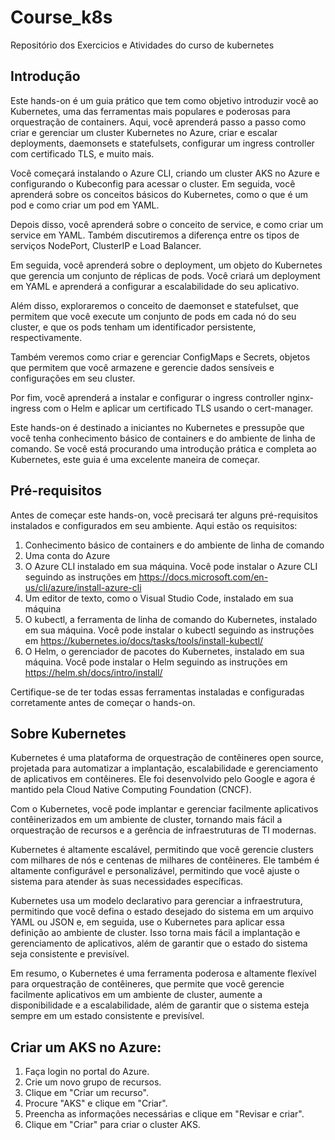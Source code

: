# Course_k8s
Repositório dos Exercicios e Atividades do curso de kubernetes

Introdução
----------------

Este hands-on é um guia prático que tem como objetivo introduzir você ao Kubernetes, uma das ferramentas mais populares e poderosas para orquestração de containers. Aqui, você aprenderá passo a passo como criar e gerenciar um cluster Kubernetes no Azure, criar e escalar deployments, daemonsets e statefulsets, configurar um ingress controller com certificado TLS, e muito mais.

Você começará instalando o Azure CLI, criando um cluster AKS no Azure e configurando o Kubeconfig para acessar o cluster. Em seguida, você aprenderá sobre os conceitos básicos do Kubernetes, como o que é um pod e como criar um pod em YAML.

Depois disso, você aprenderá sobre o conceito de service, e como criar um service em YAML. Também discutiremos a diferença entre os tipos de serviços NodePort, ClusterIP e Load Balancer.

Em seguida, você aprenderá sobre o deployment, um objeto do Kubernetes que gerencia um conjunto de réplicas de pods. Você criará um deployment em YAML e aprenderá a configurar a escalabilidade do seu aplicativo.

Além disso, exploraremos o conceito de daemonset e statefulset, que permitem que você execute um conjunto de pods em cada nó do seu cluster, e que os pods tenham um identificador persistente, respectivamente.

Também veremos como criar e gerenciar ConfigMaps e Secrets, objetos que permitem que você armazene e gerencie dados sensíveis e configurações em seu cluster.

Por fim, você aprenderá a instalar e configurar o ingress controller nginx-ingress com o Helm e aplicar um certificado TLS usando o cert-manager.

Este hands-on é destinado a iniciantes no Kubernetes e pressupõe que você tenha conhecimento básico de containers e do ambiente de linha de comando. Se você está procurando uma introdução prática e completa ao Kubernetes, este guia é uma excelente maneira de começar.

Pré-requisitos
------------------

 Antes de começar este hands-on, você precisará ter alguns pré-requisitos instalados e configurados em seu ambiente. Aqui estão os requisitos:

1. Conhecimento básico de containers e do ambiente de linha de comando
2. Uma conta do Azure
3. O Azure CLI instalado em sua máquina. Você pode instalar o Azure CLI seguindo as instruções em https://docs.microsoft.com/en-us/cli/azure/install-azure-cli
4. Um editor de texto, como o Visual Studio Code, instalado em sua máquina
5. O kubectl, a ferramenta de linha de comando do Kubernetes, instalado em sua máquina. Você pode instalar o kubectl seguindo as instruções em https://kubernetes.io/docs/tasks/tools/install-kubectl/
6. O Helm, o gerenciador de pacotes do Kubernetes, instalado em sua máquina. Você pode instalar o Helm seguindo as instruções em https://helm.sh/docs/intro/install/

Certifique-se de ter todas essas ferramentas instaladas e configuradas corretamente antes de começar o hands-on.

Sobre Kubernetes
-------------------

Kubernetes é uma plataforma de orquestração de contêineres open source, projetada para automatizar a implantação, escalabilidade e gerenciamento de aplicativos em contêineres. Ele foi desenvolvido pelo Google e agora é mantido pela Cloud Native Computing Foundation (CNCF).

Com o Kubernetes, você pode implantar e gerenciar facilmente aplicativos contêinerizados em um ambiente de cluster, tornando mais fácil a orquestração de recursos e a gerência de infraestruturas de TI modernas.

Kubernetes é altamente escalável, permitindo que você gerencie clusters com milhares de nós e centenas de milhares de contêineres. Ele também é altamente configurável e personalizável, permitindo que você ajuste o sistema para atender às suas necessidades específicas.

Kubernetes usa um modelo declarativo para gerenciar a infraestrutura, permitindo que você defina o estado desejado do sistema em um arquivo YAML ou JSON e, em seguida, use o Kubernetes para aplicar essa definição ao ambiente de cluster. Isso torna mais fácil a implantação e gerenciamento de aplicativos, além de garantir que o estado do sistema seja consistente e previsível.

Em resumo, o Kubernetes é uma ferramenta poderosa e altamente flexível para orquestração de contêineres, que permite que você gerencie facilmente aplicativos em um ambiente de cluster, aumente a disponibilidade e a escalabilidade, além de garantir que o sistema esteja sempre em um estado consistente e previsível.

Criar um AKS no Azure:
-----------------------

1. Faça login no portal do Azure.
2. Crie um novo grupo de recursos.
3. Clique em "Criar um recurso".
4. Procure "AKS" e clique em "Criar".
5. Preencha as informações necessárias e clique em "Revisar e criar".
6. Clique em "Criar" para criar o cluster AKS.
